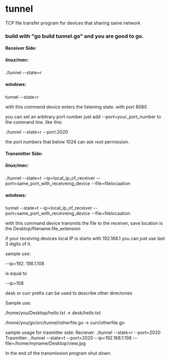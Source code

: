 # tunnel
TCP file transfer program for devices that sharing same network

### build with "go build tunnel.go" and you are good to go. 

#### Receiver Side:
##### linux/mac:
./tunnel --state=r
##### windows:
tunnel --state=r

with this commend device enters the listening state. with port 8080

you can set an arbitrary port number just add --port=your_port_number to the command line. like this:

./tunnel --state=r --port:2020

the port numbers that below 1024 can ask root permission.

#### Transmitter Side:
##### linux/mac:
./tunnel --state=t --ip=local_ip_of_receiver --port=same_port_with_receiveing_device --file=filelocaation
##### windows:
tunnel --state=t --ip=local_ip_of_receiver --port=same_port_with_receiveing_device --file=filelocaation

with this command device transmits the file to the receiver, save location is the Desktop/filename.file_extension

if your receiving devices local IP is starts with 192.168.1 you can just use last 3 digits of it.

sample use:

--ip=192. 198.1.108 

is equal to

--ip=108 

desk or curr prefix can be used to describe other directories

Sample use:

/home/you/Desktop/hello.txt           -> desk/hello.txt

/home/you/go/src/tunnel/otherfile.go  -> curr/otherfile.go

sample usage for trasmitter side:
Reciever:
./tunnel --state=r --port=2020
Trasmitter:
./tunnel --state=t --port=2020 --ip=192.168.1.108 --file=/home/myname/Desktop/view.jpg

In the end of the transmission program shut down.
